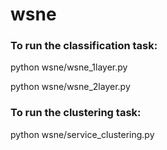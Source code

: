 # wsne

### To run the classification task:

python wsne/wsne_1layer.py 

python wsne/wsne_2layer.py 

### To run the clustering task:
python wsne/service_clustering.py
